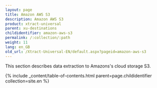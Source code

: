 ```yaml
---
layout: page
title: Amazon AWS S3
description: Amazon AWS S3
product: xtract-universal
parent: xu-destinations
childidentifier: amazon-aws-s3
permalink: /:collection/:path
weight: 11
lang: en_GB
old_url: /Xtract-Universal-EN/default.aspx?pageid=amazon-aws-s3
---
```


This section describes data extraction to Amazons's cloud storage S3.

{% include _content/table-of-contents.html parent=page.childidentifier collection=site.en %}